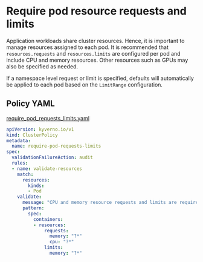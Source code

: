 # Require pod resource requests and limits

Application workloads share cluster resources. Hence, it is important to manage resources assigned to each pod.  It is recommended that `resources.requests` and `resources.limits` are configured per pod and include CPU and memory resources. Other resources such as GPUs may also be specified as needed.

If a namespace level request or limit is specified, defaults will automatically be applied to each pod based on the `LimitRange` configuration.

## Policy YAML

[require_pod_requests_limits.yaml](best_practices/require_pod_requests_limits.yaml)

````yaml
apiVersion: kyverno.io/v1
kind: ClusterPolicy
metadata:
  name: require-pod-requests-limits
spec:
  validationFailureAction: audit
  rules:
  - name: validate-resources
    match:
      resources:
        kinds:
        - Pod
    validate:
      message: "CPU and memory resource requests and limits are required"
      pattern:
        spec:
          containers:
          - resources:
              requests:
                memory: "?*"
                cpu: "?*"
              limits:
                memory: "?*"
````
